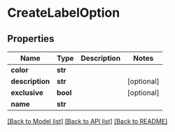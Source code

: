 # CreateLabelOption

## Properties
Name | Type | Description | Notes
------------ | ------------- | ------------- | -------------
**color** | **str** |  | 
**description** | **str** |  | [optional] 
**exclusive** | **bool** |  | [optional] 
**name** | **str** |  | 

[[Back to Model list]](../README.md#documentation-for-models) [[Back to API list]](../README.md#documentation-for-api-endpoints) [[Back to README]](../README.md)


